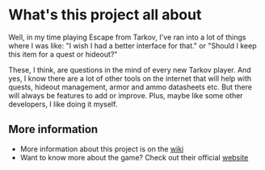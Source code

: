 # What's this project all about

Well, in my time playing Escape from Tarkov, I've ran into a lot of things where I was like: "I wish I had a better interface for that." or "Should I keep this item for a quest or hideout?"

These, I think, are questions in the mind of every new Tarkov player. And yes, I know there are a lot of other tools on the internet that will help with quests, hideout management, armor and ammo datasheets etc. But there will always be features to add or improve. Plus, maybe like some other developers, I like doing it myself.

## More information

- More information about this project is on the [wiki](https://github.com/robinofskii/Tarkov-Buddy/wiki)
- Want to know more about the game? Check out their official [website](https://www.escapefromtarkov.com/)
